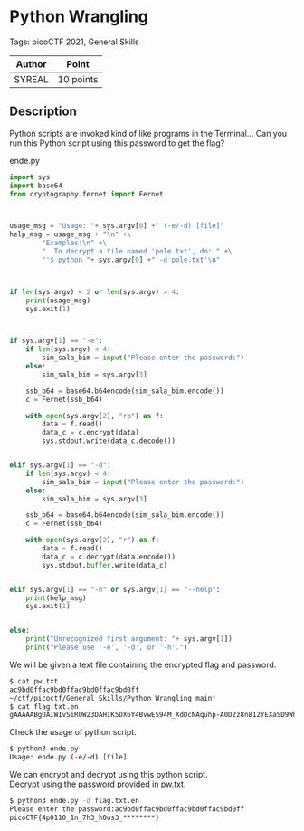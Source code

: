 # Python Wrangling

Tags: picoCTF 2021, General Skills

| Author | Point    |
| ------ | -------- |
| SYREAL | 10 points |

## Description

Python scripts are invoked kind of like programs in the Terminal... Can you run this Python script using this password to get the flag?

ende.py
```python
import sys
import base64
from cryptography.fernet import Fernet



usage_msg = "Usage: "+ sys.argv[0] +" (-e/-d) [file]"
help_msg = usage_msg + "\n" +\
        "Examples:\n" +\
        "  To decrypt a file named 'pole.txt', do: " +\
        "'$ python "+ sys.argv[0] +" -d pole.txt'\n"



if len(sys.argv) < 2 or len(sys.argv) > 4:
    print(usage_msg)
    sys.exit(1)



if sys.argv[1] == "-e":
    if len(sys.argv) < 4:
        sim_sala_bim = input("Please enter the password:")
    else:
        sim_sala_bim = sys.argv[3]

    ssb_b64 = base64.b64encode(sim_sala_bim.encode())
    c = Fernet(ssb_b64)

    with open(sys.argv[2], "rb") as f:
        data = f.read()
        data_c = c.encrypt(data)
        sys.stdout.write(data_c.decode())


elif sys.argv[1] == "-d":
    if len(sys.argv) < 4:
        sim_sala_bim = input("Please enter the password:")
    else:
        sim_sala_bim = sys.argv[3]

    ssb_b64 = base64.b64encode(sim_sala_bim.encode())
    c = Fernet(ssb_b64)

    with open(sys.argv[2], "r") as f:
        data = f.read()
        data_c = c.decrypt(data.encode())
        sys.stdout.buffer.write(data_c)


elif sys.argv[1] == "-h" or sys.argv[1] == "--help":
    print(help_msg)
    sys.exit(1)


else:
    print("Unrecognized first argument: "+ sys.argv[1])
    print("Please use '-e', '-d', or '-h'.")
```

We will be given a text file containing the encrypted flag and password.

```bash
$ cat pw.txt
ac9bd0ffac9bd0ffac9bd0ffac9bd0ff
~/ctf/picoctf/General Skills/Python Wrangling main*                                                                                                                                                                              15:39:02
$ cat flag.txt.en
gAAAAABgUAIWIvSiR0W23DAHIK5DX6Y4BvwES94M_XdDcNAquhp-A0D2z8n812YEXaSD9WhoweBh2cm5Wa0cqzuW0Kc7fOct0OJnpOmVF8A91j0Hx4dKtvk3l5ghPT71Y7GxErPRyJUs%
```

Check the usage of python script.

```bash
$ python3 ende.py
Usage: ende.py (-e/-d) [file]
```

We can encrypt and decrypt using this python script.  
Decrypt using the password provided in pw.txt.

```bash
$ python3 ende.py -d flag.txt.en
Please enter the password:ac9bd0ffac9bd0ffac9bd0ffac9bd0ff
picoCTF{4p0110_1n_7h3_h0us3_********}
```
